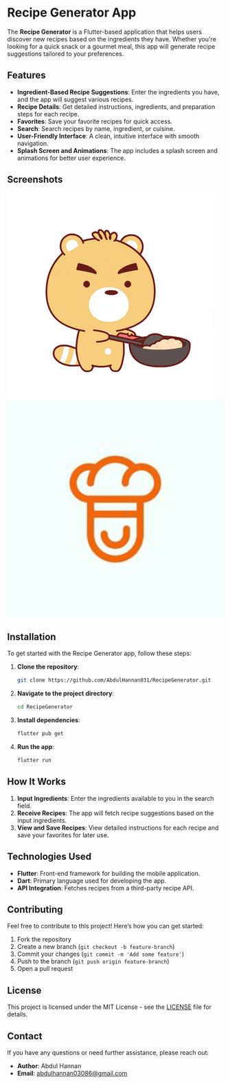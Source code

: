 # Recipe Generator App

The **Recipe Generator** is a Flutter-based application that helps users discover new recipes based on the ingredients they have. Whether you're looking for a quick snack or a gourmet meal, this app will generate recipe suggestions tailored to your preferences.

## Features

- **Ingredient-Based Recipe Suggestions**: Enter the ingredients you have, and the app will suggest various recipes.
- **Recipe Details**: Get detailed instructions, ingredients, and preparation steps for each recipe.
- **Favorites**: Save your favorite recipes for quick access.
- **Search**: Search recipes by name, ingredient, or cuisine.
- **User-Friendly Interface**: A clean, intuitive interface with smooth navigation.
- **Splash Screen and Animations**: The app includes a splash screen and animations for better user experience.
  
## Screenshots

![Splash Screen](assets/images/wait-gif.gif)
![Recipe Result](assets/icon/icon.png)

## Installation

To get started with the Recipe Generator app, follow these steps:

1. **Clone the repository**:
    ```bash
    git clone https://github.com/AbdulHannan031/RecipeGenerator.git
    ```
2. **Navigate to the project directory**:
    ```bash
    cd RecipeGenerator
    ```
3. **Install dependencies**:
    ```bash
    flutter pub get
    ```
4. **Run the app**:
    ```bash
    flutter run
    ```

## How It Works

1. **Input Ingredients**: Enter the ingredients available to you in the search field.
2. **Receive Recipes**: The app will fetch recipe suggestions based on the input ingredients.
3. **View and Save Recipes**: View detailed instructions for each recipe and save your favorites for later use.

## Technologies Used

- **Flutter**: Front-end framework for building the mobile application.
- **Dart**: Primary language used for developing the app.
- **API Integration**: Fetches recipes from a third-party recipe API.

## Contributing

Feel free to contribute to this project! Here’s how you can get started:

1. Fork the repository
2. Create a new branch (`git checkout -b feature-branch`)
3. Commit your changes (`git commit -m 'Add some feature'`)
4. Push to the branch (`git push origin feature-branch`)
5. Open a pull request

## License

This project is licensed under the MIT License - see the [LICENSE](LICENSE) file for details.

## Contact

If you have any questions or need further assistance, please reach out:

- **Author**: Abdul Hannan
- **Email**: abdulhannan03086@gmail.com

